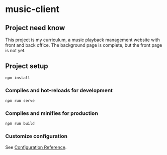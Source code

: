 # music-client
## Project need know 
This project is my curriculum, a music playback management website with front and back office. The background page is complete, but the front page is not yet.

## Project setup
```
npm install
```

### Compiles and hot-reloads for development
```
npm run serve
```

### Compiles and minifies for production
```
npm run build
```

### Customize configuration
See [Configuration Reference](https://cli.vuejs.org/config/).
